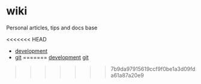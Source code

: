# wiki
Personal articles, tips and docs base

<<<<<<< HEAD
* [development](development)
* [git](git)
=======
[development](development)
[git](git)
>>>>>>> 7b9da97915619ccf9f0be1a3d09fda61a87a20e9
